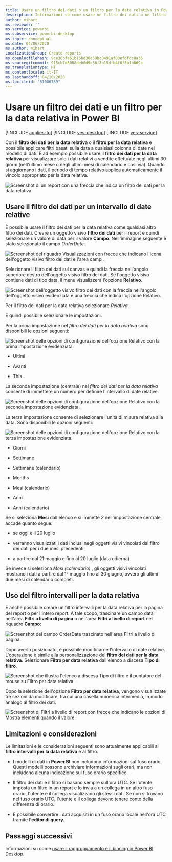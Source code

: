```yaml
---
title: Usare un filtro dei dati o un filtro per la data relativa in Power BI
description: Informazioni su come usare un filtro dei dati o un filtro per limitare intervalli di date relative in Power BI.
author: mihart
ms.reviewer: ''
ms.service: powerbi
ms.subservice: powerbi-desktop
ms.topic: conceptual
ms.date: 04/06/2020
ms.author: mihart
LocalizationGroup: Create reports
ms.openlocfilehash: 9ce36bfa61b16bd30e59bc8491af80efdfdc8a35
ms.sourcegitcommit: 915cb7d8088deb0d9d86f3b15dfb4f6f5b1b869c
ms.translationtype: HT
ms.contentlocale: it-IT
ms.lasthandoff: 04/10/2020
ms.locfileid: "81006789"
---
```

# <a name="use-a-relative-date-slicer-and-filter-in-power-bi"></a>Usare un filtro dei dati e un filtro per la data relativa in Power BI

[!INCLUDE [applies-to](../includes/applies-to.md)] [!INCLUDE [yes-desktop](../includes/yes-desktop.md)] [!INCLUDE [yes-service](../includes/yes-service.md)]

Con il **filtro dei dati per la data relativa** o il **filtro per la data relativa** è possibile applicare filtri basati sulla data a qualsiasi colonna di date nel modello di dati. È ad esempio possibile usare il **filtro dei dati per la data relativa** per visualizzare solo i dati relativi a vendite effettuate negli ultimi 30 giorni (nell'ultimo mese o negli ultimi mesi di calendario e così via). Quando si aggiornano i dati, il periodo di tempo relativo applica automaticamente il vincolo appropriato per la data relativa.

![Screenshot di un report con una freccia che indica un filtro dei dati per la data relativa.](media/desktop-slicer-filter-date-range/relative-date-range-slicer-filter-01.png)

## <a name="use-the-relative-date-range-slicer"></a>Usare il filtro dei dati per un intervallo di date relative

È possibile usare il filtro dei dati per la data relativa come qualsiasi altro filtro dei dati. Creare un oggetto visivo **filtro dei dati** per il report e quindi selezionare un valore di data per il valore **Campo**. Nell'immagine seguente è stato selezionato il campo *OrderDate*.

![Screenshot del riquadro Visualizzazioni con frecce che indicano l'icona dell'oggetto visivo filtro dei dati e l'area campi.](media/desktop-slicer-filter-date-range/relative-date-range-slicer-filter-02.png)

Selezionare il filtro dei dati sul canvas e quindi la freccia nell'angolo superiore destro dell'oggetto visivo filtro dei dati. Se l'oggetto visivo contiene dati di tipo data, il menu visualizzerà l'opzione **Relativo**.

![Screenshot dell'oggetto visivo filtro dei dati con la freccia nell'angolo dell'oggetto visivo evidenziata e una freccia che indica l'opzione Relativo.](media/desktop-slicer-filter-date-range/relative-date-range-slicer-filter-03.png)

Per il filtro dei dati per la data relativa selezionare *Relativa*.

È quindi possibile selezionare le impostazioni.

Per la prima impostazione nel *filtro dei dati per la data relativa* sono disponibili le opzioni seguenti:

![Screenshot delle opzioni di configurazione dell'opzione Relativo con la prima impostazione evidenziata.](media/desktop-slicer-filter-date-range/relative-date-range-slicer-filter-04.png)

* Ultimi

* Avanti

* This

La seconda impostazione (centrale) nel *filtro dei dati per la data relativa* consente di immettere un numero per definire l'intervallo di date relative.

![Screenshot delle opzioni di configurazione dell'opzione Relativo con la seconda impostazione evidenziata.](media/desktop-slicer-filter-date-range/relative-date-range-slicer-filter-04a.png)

La terza impostazione consente di selezionare l'unità di misura relativa alla data. Sono disponibili le opzioni seguenti:

![Screenshot delle opzioni di configurazione dell'opzione Relativo con la terza impostazione evidenziata.](media/desktop-slicer-filter-date-range/relative-date-range-slicer-filter-05.png)

* Giorni

* Settimane

* Settimane (calendario)

* Months

* Mesi (calendario)

* Anni

* Anni (calendario)

Se si seleziona **Mesi** dall'elenco e si immette *2* nell'impostazione centrale, accade quanto segue:

* se oggi è il 20 luglio

* verranno visualizzati i dati inclusi negli oggetti visivi vincolati dal filtro dei dati per i due mesi precedenti

* a partire dal 21 maggio e fino al 20 luglio (data odierna)

Se invece si seleziona *Mesi (calendario)* , gli oggetti visivi vincolati mostrano i dati a partire dal 1° maggio fino al 30 giugno, ovvero gli ultimi due mesi di calendario completi.

## <a name="using-the-relative-date-range-filter"></a>Uso del filtro intervalli per la data relativa

È anche possibile creare un filtro intervalli per la data relativa per la pagina del report o per l'intero report. A tale scopo, trascinare un campo data nell'area **Filtri a livello di pagina** o nell'area **Filtri a livello di report** nel riquadro **Campo**:

![Screenshot del campo OrderDate trascinato nell'area Filtri a livello di pagina.](media/desktop-slicer-filter-date-range/relative-date-range-slicer-filter-06.png)

Dopo averlo posizionato, è possibile modificarne l'intervallo di date relative. L'operazione è simile alla personalizzazione del **filtro dei dati per la data relativa**. Selezionare **Filtro per data relativa** dall'elenco a discesa **Tipo di filtro**.

![Screenshot che illustra l'elenco a discesa Tipo di filtro e il puntatore del mouse su Filtro per data relativa.](media/desktop-slicer-filter-date-range/relative-date-range-slicer-filter-07.png)

Dopo la selezione dell'opzione **Filtro per data relativa**, vengono visualizzate tre sezioni da modificare, tra cui una casella numerica intermedia, in modo analogo al filtro dei dati.

![Screenshot di Filtri a livello di report con frecce che indicano le opzioni di Mostra elementi quando il valore.](media/desktop-slicer-filter-date-range/relative-date-range-slicer-filter-08.png)

## <a name="limitations-and-considerations"></a>Limitazioni e considerazioni

Le limitazioni e le considerazioni seguenti sono attualmente applicabili al **filtro intervalli per la data relativa** e al filtro.

* I modelli di dati in **Power BI** non includono informazioni sul fuso orario. Questi modelli possono archiviare informazioni sugli orari, ma non includono alcuna indicazione sul fuso orario specifico.

* Il filtro dei dati e il filtro si basano sempre sull'ora UTC. Se l'utente imposta un filtro in un report e lo invia a un collega in un altro fuso orario, l'utente e il collega visualizzano gli stessi dati. Se non si trovano nel fuso orario UTC, l'utente e il collega devono tenere conto della differenza di orario.

* È possibile convertire i dati acquisiti in un fuso orario locale nell'ora UTC tramite l'**editor di query**.

## <a name="next-steps"></a>Passaggi successivi

Informazioni su come [usare il raggruppamento e il binning in Power BI Desktop](../desktop-grouping-and-binning.md).
